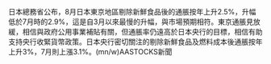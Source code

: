 日本總務省公布，8月日本東京地區剔除新鮮食品後的通脹按年上升2.5%，升幅低於7月時的2.9%，這是自3月以來最慢的升幅，與市場預期相符。東京通脹見放緩，相信與政府公用事業補貼有關，但通脹率仍遠高於日本央行的目標，相信有助支持央行收緊貨幣政策。日本央行密切關注的剔除新鮮食品及燃料成本後通脹按年上升3%，7月則上漲3.1%。(mn/w)AASTOCKS新聞